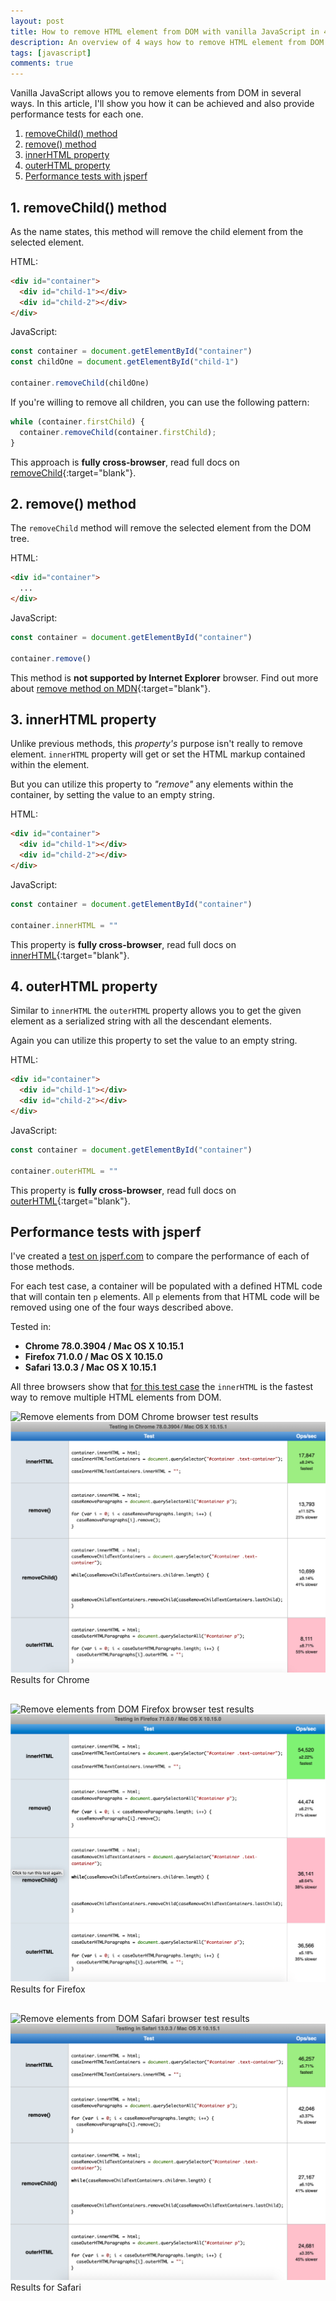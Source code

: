 ```yaml
---
layout: post
title: How to remove HTML element from DOM with vanilla JavaScript in 4 ways
description: An overview of 4 ways how to remove HTML element from DOM with vanilla JavaScript. Plus jsperf performance tests.
tags: [javascript]
comments: true
---
```


Vanilla JavaScript allows you to remove elements from DOM in several ways. In this article, I'll show you how it can be achieved and also provide performance tests for each one.

1. [removeChild() method](#1-removechild-method)
2. [remove() method](#2-remove-method)
3. [innerHTML property](#3-innerhtml-property)
4. [outerHTML property](#4-outerhtml-property)
5. [Performance tests with jsperf](#performance-tests-with-jsperf)

## 1. removeChild() method

As the name states, this method will remove the child element from the selected element.

HTML:
```html
<div id="container">
  <div id="child-1"></div>
  <div id="child-2"></div>
</div>
```
JavaScript:
```javascript
const container = document.getElementById("container")
const childOne = document.getElementById("child-1")

container.removeChild(childOne)
```
If you're willing to remove all children, you can use the following pattern:

```javascript
while (container.firstChild) {
  container.removeChild(container.firstChild);
}
```

This approach is **fully cross-browser**, read full docs on [removeChild](https://developer.mozilla.org/en-US/docs/Web/API/Node/removeChild){:target="blank"}.

## 2. remove() method

The `removeChild` method will remove the selected element from the DOM tree.

HTML:
```html
<div id="container">
  ...
</div>
```
JavaScript:
```javascript
const container = document.getElementById("container")

container.remove()
```
This method is **not supported by Internet Explorer** browser. Find out more about [remove method on MDN](https://developer.mozilla.org/en-US/docs/Web/API/ChildNode/remove){:target="blank"}.

## 3. innerHTML property

Unlike previous methods, this *property's* purpose isn't really to remove element. `innerHTML` property will get or set the HTML markup contained within the element.

But you can utilize this property to *"remove"* any elements within the container, by setting the value to an empty string.

HTML:
```html
<div id="container">
  <div id="child-1"></div>
  <div id="child-2"></div>
</div>
```
JavaScript:
```javascript
const container = document.getElementById("container")

container.innerHTML = ""
```

This property is **fully cross-browser**, read full docs on [innerHTML](https://developer.mozilla.org/en-US/docs/Web/API/Element/innerHTML){:target="blank"}.

## 4. outerHTML property

Similar to `innerHTML` the `outerHTML` property allows you to get the given element as a serialized string with all the descendant elements.

Again you can utilize this property to set the value to an empty string.

HTML:
```html
<div id="container">
  <div id="child-1"></div>
  <div id="child-2"></div>
</div>
```
JavaScript:
```javascript
const container = document.getElementById("container")

container.outerHTML = ""
```

This property is **fully cross-browser**, read full docs on [outerHTML](https://developer.mozilla.org/en-US/docs/Web/API/Element/outerHTML){:target="blank"}.

## Performance tests with jsperf

I've created a [test on jsperf.com](https://jsperf.com/remove-elements-from-dom) to compare the performance of each of those methods.

For each test case, a container will be populated with a defined HTML code that will contain ten `p` elements. All `p` elements from that HTML code will be removed using one of the four ways described above.

Tested in:
* **Chrome 78.0.3904 / Mac OS X 10.15.1**
* **Firefox 71.0.0 / Mac OS X 10.15.0**
* **Safari 13.0.3 / Mac OS X 10.15.1**

All three browsers show that <u>for this test case</u> the `innerHTML` is the fastest way to remove multiple HTML elements from DOM.

<style>
figure {
  margin: 0 0 30px
}
</style>

<figure>
  <img class="shadow lozad" data-src="/images/remove-elements-from-dom/remove-elements-from-dom-chrome-test.png" alt="Remove elements from DOM Chrome browser test results">
  <noscript>
    <img class="shadow" src="/images/remove-elements-from-dom/remove-elements-from-dom-chrome-test.png" alt="Remove elements from DOM Chrome browser test results">
  </noscript>
  <figcaption>Results for Chrome</figcaption>
</figure>

<figure>
  <img class="shadow lozad" data-src="/images/remove-elements-from-dom/remove-elements-from-dom-firefox-test.png" alt="Remove elements from DOM Firefox browser test results">
  <noscript>
    <img class="shadow" src="/images/remove-elements-from-dom/remove-elements-from-dom-firefox-test.png" alt="Remove elements from DOM Firefox browser test results">
  </noscript>
  <figcaption>Results for Firefox</figcaption>
</figure>

<figure>
  <img class="shadow lozad" data-src="/images/remove-elements-from-dom/remove-elements-from-dom-safari-test.png" alt="Remove elements from DOM Safari browser test results">
  <noscript>
    <img class="shadow" src="/images/remove-elements-from-dom/remove-elements-from-dom-safari-test.png" alt="Remove elements from DOM Safari browser test results">
  </noscript>
  <figcaption>Results for Safari</figcaption>
</figure>